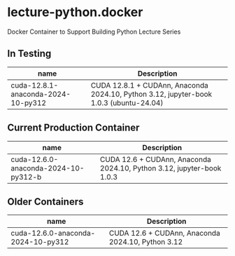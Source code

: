 # lecture-python.docker

Docker Container to Support Building Python Lecture Series

## In Testing

| name | Description |
|------|-------------|
| cuda-12.8.1-anaconda-2024-10-py312 | CUDA 12.8.1 + CUDAnn, Anaconda 2024.10, Python 3.12, jupyter-book 1.0.3 (ubuntu-24.04) |

## Current Production Container

| name | Description |
|------|-------------|
| cuda-12.6.0-anaconda-2024-10-py312-b | CUDA 12.6 + CUDAnn, Anaconda 2024.10, Python 3.12, jupyter-book 1.0.3 |

## Older Containers

| name | Description |
|------|-------------|
| cuda-12.6.0-anaconda-2024-10-py312 | CUDA 12.6 + CUDAnn, Anaconda 2024.10, Python 3.12 |

